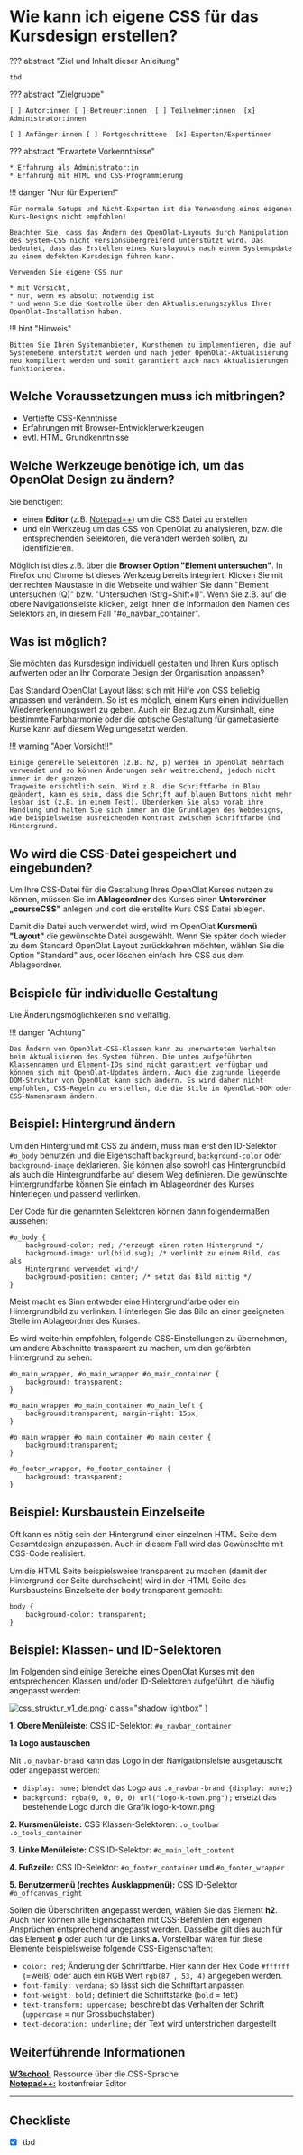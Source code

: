 # Wie kann ich eigene CSS für das Kursdesign erstellen?

??? abstract "Ziel und Inhalt dieser Anleitung"

    tbd

??? abstract "Zielgruppe"

    [ ] Autor:innen [ ] Betreuer:innen  [ ] Teilnehmer:innen  [x] Administrator:innen

    [ ] Anfänger:innen [ ] Fortgeschrittene  [x] Experten/Expertinnen


??? abstract "Erwartete Vorkenntnisse"

    * Erfahrung als Administrator:in
	* Erfahrung mit HTML und CSS-Programmierung


!!! danger "Nur für Experten!"
	
	Für normale Setups und Nicht-Experten ist die Verwendung eines eigenen Kurs-Designs nicht empfohlen!
	
	Beachten Sie, dass das Ändern des OpenOlat-Layouts durch Manipulation des System-CSS nicht versionsübergreifend unterstützt wird. Das bedeutet, dass das Erstellen eines Kurslayouts nach einem Systemupdate zu einem defekten Kursdesign führen kann. 
	
	Verwenden Sie eigene CSS nur

	* mit Vorsicht,
	* nur, wenn es absolut notwendig ist
	* und wenn Sie die Kontrolle über den Aktualisierungszyklus Ihrer OpenOlat-Installation haben. 

!!! hint "Hinweis"
	
	Bitten Sie Ihren Systemanbieter, Kursthemen zu implementieren, die auf Systemebene unterstützt werden und nach jeder OpenOlat-Aktualisierung neu kompiliert werden und somit garantiert auch nach Aktualisierungen funktionieren.

## Welche Voraussetzungen muss ich mitbringen?

  * Vertiefte CSS-Kenntnisse
  * Erfahrungen mit Browser-Entwicklerwerkzeugen
  * evtl. HTML Grundkenntnisse

## Welche Werkzeuge benötige ich, um das OpenOlat Design zu ändern?

Sie benötigen:

* einen <b>Editor</b> (z.B. [Notepad++](https://notepad-plus-plus.org/)) um die CSS Datei zu erstellen
* und ein Werkzeug um das CSS von OpenOlat zu analysieren, bzw. die entsprechenden Selektoren, die verändert werden sollen, zu identifizieren.

Möglich ist dies z.B. über die <b>Browser Option "Element untersuchen"</b>. In Firefox und Chrome ist dieses Werkzeug bereits integriert.
Klicken Sie mit der rechten Maustaste in die Webseite und wählen Sie dann "Element untersuchen (Q)" bzw. "Untersuchen (Strg+Shift+I)". Wenn Sie z.B. auf die obere Navigationsleiste klicken, zeigt Ihnen die Information den Namen des Selektors an, in diesem Fall "#o_navbar_container".

## Was ist möglich?

Sie möchten das Kursdesign individuell gestalten und Ihren Kurs optisch aufwerten oder an Ihr Corporate Design der Organisation anpassen?

Das Standard OpenOlat Layout lässt sich mit Hilfe von CSS beliebig anpassen und verändern. So ist es möglich, einem Kurs einen individuellen Wiedererkennungswert zu geben. Auch ein Bezug zum Kursinhalt, eine bestimmte Farbharmonie oder die optische Gestaltung für gamebasierte Kurse kann auf diesem Weg umgesetzt werden.

!!! warning "Aber Vorsicht!!"

	Einige generelle Selektoren (z.B. h2, p) werden in OpenOlat mehrfach verwendet und so können Änderungen sehr weitreichend, jedoch nicht immer in der ganzen
	Tragweite ersichtlich sein. Wird z.B. die Schriftfarbe in Blau geändert, kann es sein, dass die Schrift auf blauen Buttons nicht mehr lesbar ist (z.B. in einem Test). Überdenken Sie also vorab ihre Handlung und halten Sie sich immer an die Grundlagen des Webdesigns, wie beispielsweise ausreichenden Kontrast zwischen Schriftfarbe und Hintergrund.

## Wo wird die CSS-Datei gespeichert und eingebunden?

Um Ihre CSS-Datei für die Gestaltung Ihres OpenOlat Kurses nutzen zu können, müssen Sie im <b>Ablageordner</b> des Kurses einen <b>Unterordner „courseCSS"</b> anlegen und dort die erstellte Kurs CSS Datei ablegen. 

Damit die Datei auch verwendet wird, wird im OpenOlat <b>Kursmenü "Layout"</b> die gewünschte Datei ausgewählt. Wenn Sie später doch wieder zu dem Standard OpenOlat Layout zurückkehren möchten,
wählen Sie die Option "Standard" aus, oder löschen einfach ihre CSS aus dem Ablageordner.

## Beispiele für individuelle Gestaltung

Die Änderungsmöglichkeiten sind vielfältig.

!!! danger "Achtung"

	Das Ändern von OpenOlat-CSS-Klassen kann zu unerwartetem Verhalten beim Aktualisieren des System führen. Die unten aufgeführten Klassennamen und Element-IDs sind nicht garantiert verfügbar und können sich mit OpenOlat-Updates ändern. Auch die zugrunde liegende DOM-Struktur von OpenOlat kann sich ändern. Es wird daher nicht empfohlen, CSS-Regeln zu erstellen, die die Stile im OpenOlat-DOM oder CSS-Namensraum ändern.

## Beispiel: Hintergrund ändern

Um den Hintergrund mit CSS zu ändern, muss man erst den ID-Selektor `#o_body`
benutzen und die Eigenschaft `background`, `background-color` oder
`background-image` deklarieren. Sie können also sowohl das Hintergrundbild als
auch die Hintergrundfarbe auf diesem Weg definieren. Die gewünschte
Hintergrundfarbe können Sie einfach im Ablageordner des Kurses hinterlegen und
passend verlinken.

Der Code für die genannten Selektoren können dann folgendermaßen aussehen:  
  
	#o_body {  
		background-color: red; /*erzeugt einen roten Hintergrund */  
		background-image: url(bild.svg); /* verlinkt zu einem Bild, das als
		Hintergrund verwendet wird*/  
		background-position: center; /* setzt das Bild mittig */  
	}

Meist macht es Sinn entweder eine Hintergrundfarbe oder ein Hintergrundbild zu
verlinken. Hinterlegen Sie das Bild an einer geeigneten Stelle im Ablageordner
des Kurses.

Es wird weiterhin empfohlen, folgende CSS-Einstellungen zu übernehmen, um
andere Abschnitte transparent zu machen, um den gefärbten Hintergrund zu
sehen:

	#o_main_wrapper, #o_main_wrapper #o_main_container {  
		background: transparent;  
	}
	
	#o_main_wrapper #o_main_container #o_main_left {  
		background:transparent; margin-right: 15px;  
	}
	
	#o_main_wrapper #o_main_container #o_main_center {  
		background:transparent;  
	}
	
	#o_footer_wrapper, #o_footer_container {  
		background: transparent;  
	}  

## Beispiel: Kursbaustein Einzelseite  

Oft kann es nötig sein den Hintergrund einer einzelnen HTML Seite dem Gesamtdesign anzupassen. Auch in diesem Fall wird das Gewünschte mit CSS-Code realisiert.

Um die HTML Seite beispielsweise transparent zu machen (damit der Hintergrund der Seite durchscheint) wird in der HTML Seite des Kursbausteins Einzelseite der body transparent gemacht:  
  
	body {  
		background-color: transparent;  
	}

## Beispiel: Klassen- und ID-Selektoren

Im Folgenden sind einige Bereiche eines OpenOlat Kurses mit den entsprechenden
Klassen und/oder ID-Selektoren aufgeführt, die häufig angepasst werden:

![css_struktur_v1_de.png](assets/css_struktur_v1_de.png){ class="shadow lightbox" }  
  

 **1\. Obere Menüleiste:** CSS ID-Selektor: `#o_navbar_container`

 **1a Logo austauschen**

Mit `.o_navbar-brand` kann das Logo in der Navigationsleiste ausgetauscht oder
angepasst werden:

  * `display: none;` blendet das Logo aus `.o_navbar-brand {display: none;}`
  * `background: rgba(0, 0, 0, 0) url("logo-k-town.png");` ersetzt das bestehende Logo durch die Grafik logo-k-town.png  
  

 **2\. Kursmenüleiste:** CSS Klassen-Selektoren: `.o_toolbar .o_tools_container`

 **3\. Linke Menüleiste:** CSS ID-Selektor: `#o_main_left_content`

 **4\. Fußzeile:** CSS ID-Selektor: `#o_footer_container` und `#o_footer_wrapper`

 **5\. Benutzermenü (rechtes Ausklappmenü):** CSS ID-Selektor `#o_offcanvas_right`

Sollen die Überschriften angepasst werden, wählen Sie das Element **h2**. Auch
hier können alle Eigenschaften mit CSS-Befehlen den eigenen Ansprüchen
entsprechend angepasst werden. Dasselbe gilt dies auch für das Element **p**
oder auch für die Links **a.** Vorstellbar wären für diese Elemente
beispielsweise folgende CSS-Eigenschaften:

  *  `color: red`; Änderung der Schriftfarbe. Hier kann der Hex Code `#ffffff` (=weiß) oder auch ein RGB Wert `rgb(87 , 53, 4)` angegeben werden.
  *  `font-family: verdana;` so lässt sich die Schriftart anpassen
  *  `font-weight: bold;` definiert die Schriftstärke (`bold` = fett)  
  *  `text-transform: uppercase;` beschreibt das Verhalten der Schrift (`uppercase` = nur Grossbuchstaben)
  *  `text-decoration: underline;` der Text wird unterstrichen dargestellt  

## Weiterführende Informationen

 **[W3school:](http://www.w3schools.com/css/default.asp)** Ressource über die CSS-Sprache  
 **[Notepad++:](https://notepad-plus-plus.org/)** kostenfreier Editor

---

## Checkliste

- [x] tbd